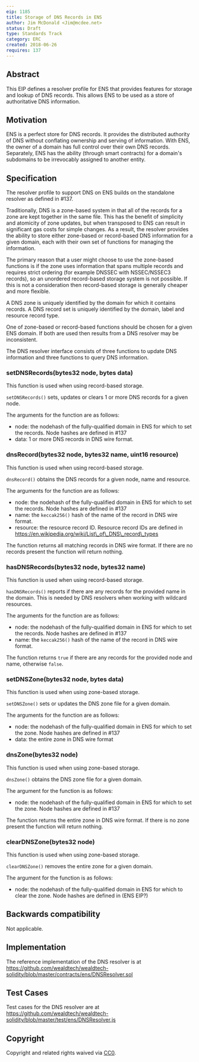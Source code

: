 ```yaml
---
eip: 1185
title: Storage of DNS Records in ENS
author: Jim McDonald <Jim@mcdee.net>
status: Draft
type: Standards Track
category: ERC
created: 2018-06-26
requires: 137
---
```

  
## Abstract
This EIP defines a resolver profile for ENS that provides features for storage and lookup of DNS records. This allows ENS to be used as a store of authoritative DNS information.

## Motivation
ENS is a perfect store for DNS records.  It provides the distributed authority of DNS without conflating ownership and serving of information.  With ENS, the owner of a domain has full control over their own DNS records.  Separately, ENS has the ability (through smart contracts) for a domain's subdomains to be irrevocably assigned to another entity.

## Specification

The resolver profile to support DNS on ENS builds on the standalone resolver as defined in #137.

Traditionally, DNS is a zone-based system in that all of the records for a zone are kept together in the same file.  This has the benefit of simplicity and atomicity of zone updates, but when transposed to ENS can result in significant gas costs for simple changes.  As a result, the resolver provides the ability to store either zone-based or record-based DNS information for a given domain, each with their own set of functions for managing the information.

The primary reason that a user might choose to use the zone-based functions is if the zone uses information that spans multiple records and requires strict ordering (for example DNSSEC with NSSEC/NSSEC3 records), so an unordered record-based storage system is not possible.  If this is not a consideration then record-based storage is generally cheaper and more flexible.

A DNS zone is uniquely identified by the domain for which it contains records.  A DNS record set is uniquely identified by the domain, label and resource record type.

One of zone-based or record-based functions should be chosen for a given ENS domain.  If both are used then results from a DNS resolver may be inconsistent.

The DNS resolver interface consists of three functions to update DNS information and three functions to query DNS information.

### setDNSRecords(bytes32 node, bytes data)

This function is used when using record-based storage.

`setDNSRecords()` sets, updates or clears 1 or more DNS records for a given node.

The arguments for the function are as follows:
  - node: the nodehash of the fully-qualified domain in ENS for which to set the records.  Node hashes are defined in #137
  - data: 1 or more DNS records in DNS wire format.

### dnsRecord(bytes32 node, bytes32 name, uint16 resource)

This function is used when using record-based storage.

`dnsRecord()` obtains the DNS records for a given node, name and resource.

The arguments for the function are as follows:
  - node: the nodehash of the fully-qualified domain in ENS for which to set the records.  Node hashes are defined in #137
  - name: the `keccak256()` hash of the name of the record in DNS wire format.
  - resource: the resource record ID.  Resource record IDs are defined in https://en.wikipedia.org/wiki/List\_of\_DNS\_record\_types

The function returns all matching records in DNS wire format.  If there are no records present the function will return nothing.

### hasDNSRecords(bytes32 node, bytes32 name)

This function is used when using record-based storage.

`hasDNSRecords()` reports if there are any records for the provided name in the domain.  This is needed by DNS resolvers when working with wildcard resources.

The arguments for the function are as follows:
  - node: the nodehash of the fully-qualified domain in ENS for which to set the records.  Node hashes are defined in #137
  - name: the `keccak256()` hash of the name of the record in DNS wire format.

The function returns `true` if there are any records for the provided node and name, otherwise `false`.

### setDNSZone(bytes32 node, bytes data)

This function is used when using zone-based storage.

`setDNSZone()` sets or updates the DNS zone file for a given domain.

The arguments for the function are as follows:
  - node: the nodehash of the fully-qualified domain in ENS for which to set the zone.  Node hashes are defined in #137
  - data: the entire zone in DNS wire format

### dnsZone(bytes32 node)

This function is used when using zone-based storage.

`dnsZone()` obtains the DNS zone file for a given domain.

The argument for the function is as follows:
  - node: the nodehash of the fully-qualified domain in ENS for which to set the zone.  Node hashes are defined in #137

The function returns the entire zone in DNS wire format.  If there is no zone present the function will return nothing.

### clearDNSZone(bytes32 node)

This function is used when using zone-based storage.

`clearDNSZone()` removes the entire zone for a given domain.

The argument for the function is as follows:
  - node: the nodehash of the fully-qualified domain in ENS for which to clear the zone.  Node hashes are defined in (ENS EIP?)

## Backwards compatibility
Not applicable.

## Implementation
The reference implementation of the DNS resolver is at https://github.com/wealdtech/wealdtech-solidity/blob/master/contracts/ens/DNSResolver.sol

## Test Cases
Test cases for the DNS resolver are at https://github.com/wealdtech/wealdtech-solidity/blob/master/test/ens/DNSResolver.js

## Copyright
Copyright and related rights waived via [CC0](https://creativecommons.org/publicdomain/zero/1.0/).
